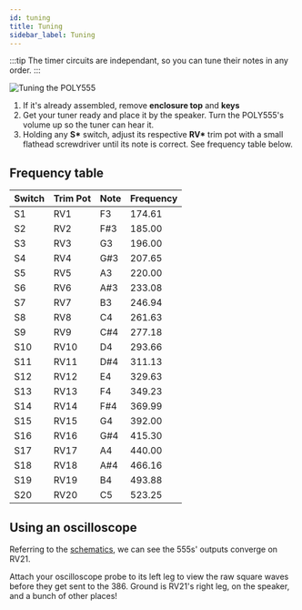 ```yaml
---
id: tuning
title: Tuning
sidebar_label: Tuning
---
```


:::tip
The timer circuits are independant, so you can tune their notes in any order.
:::

![Tuning the POLY555](/img/tuning.jpg)

1. If it's already assembled, remove **enclosure top** and **keys**
2. Get your tuner ready and place it by the speaker. Turn the POLY555's volume up so the tuner can hear it.
3. Holding any **S\*** switch, adjust its respective **RV\*** trim pot with a small flathead screwdriver until its note is correct. See frequency table below.

## Frequency table

| Switch | Trim Pot | Note | Frequency |
| ------ | -------- | ---- | --------- |
| S1     | RV1      | F3   | 174.61    |
| S2     | RV2      | F#3  | 185.00    |
| S3     | RV3      | G3   | 196.00    |
| S4     | RV4      | G#3  | 207.65    |
| S5     | RV5      | A3   | 220.00    |
| S6     | RV6      | A#3  | 233.08    |
| S7     | RV7      | B3   | 246.94    |
| S8     | RV8      | C4   | 261.63    |
| S9     | RV9      | C#4  | 277.18    |
| S10    | RV10     | D4   | 293.66    |
| S11    | RV11     | D#4  | 311.13    |
| S12    | RV12     | E4   | 329.63    |
| S13    | RV13     | F4   | 349.23    |
| S14    | RV14     | F#4  | 369.99    |
| S15    | RV15     | G4   | 392.00    |
| S16    | RV16     | G#4  | 415.30    |
| S17    | RV17     | A4   | 440.00    |
| S18    | RV18     | A#4  | 466.16    |
| S19    | RV19     | B4   | 493.88    |
| S20    | RV20     | C5   | 523.25    |

## Using an oscilloscope

Referring to the [schematics](schematics.md), we can see the 555s' outputs converge on RV21.

Attach your oscilloscope probe to its left leg to view the raw square waves before they get sent to the 386. Ground is RV21's right leg, on the speaker, and a bunch of other places!
